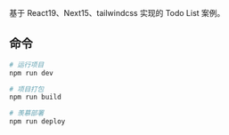 基于 React19、Next15、tailwindcss 实现的 Todo List 案例。

## 命令

```bash
# 运行项目
npm run dev

# 项目打包
npm run build

# 羡慕部署
npm run deploy
```